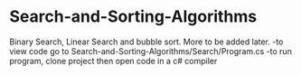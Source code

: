 # Search-and-Sorting-Algorithms
Binary Search, Linear Search and bubble sort. More to be added later. 
-to view code go to Search-and-Sorting-Algorithms/Search/Program.cs
-to run program, clone project then open code in a c# compiler 

